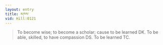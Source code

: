 ```yaml
---
layout: entry
title: མཁས་
vid: Hill:0121
---
```

> To become wise; to become a scholar; cause to be learned DK\. To be able, skilled, to have compassion DS\. To be learned TC\.


